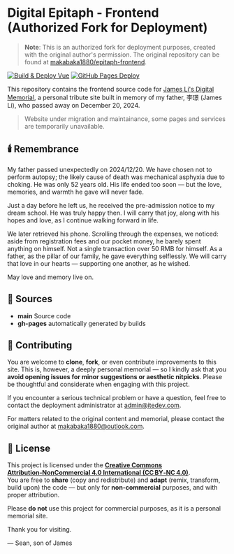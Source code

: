 # Digital Epitaph - Frontend (Authorized Fork for Deployment)

> **Note**: This is an authorized fork for deployment purposes, created with the original author's permission. The original repository can be found at [makabaka1880/epitaph-frontend](https://github.com/makabaka1880/epitaph-frontend).

[![Build & Deploy Vue](https://github.com/makabaka1880/epitaph-frontend/actions/workflows/build.yml/badge.svg)](https://github.com/makabaka1880/epitaph-frontend/actions/workflows/build.yml)
[![GitHub Pages Deploy](https://github.com/makabaka1880/epitaph-frontend/actions/workflows/pages/pages-build-deployment/badge.svg)](https://github.com/makabaka1880/epitaph-frontend/actions/workflows/pages/pages-build-deployment)

This repository contains the frontend source code for [James Li's Digital Memorial](https://jamesli.love), a personal tribute site built in memory of my father, 李璟 (James Li), who passed away on December 20, 2024.

> Website under migration and maintainance, some pages and services are temporarily unavailable.

## 🕯️ Remembrance

My father passed unexpectedly on 2024/12/20. We have chosen not to perform autopsy; the likely cause of death was mechanical asphyxia due to choking. He was only 52 years old. His life ended too soon — but the love, memories, and warmth he gave will never fade.

Just a day before he left us, he received the pre-admission notice to my dream school. He was truly happy then. I will carry that joy, along with his hopes and love, as I continue walking forward in life.

We later retrieved his phone. Scrolling through the expenses, we noticed: aside from registration fees and our pocket money, he barely spent anything on himself. Not a single transaction over 50 RMB for himself. As a father, as the pillar of our family, he gave everything selflessly. We will carry that love in our hearts — supporting one another, as he wished.

May love and memory live on.

## 🔗 Sources
- **main** Source code
- **gh-pages** automatically generated by builds

## 🙏 Contributing

You are welcome to **clone**, **fork**, or even contribute improvements to this site. This is, however, a deeply personal memorial — so I kindly ask that you **avoid opening issues for minor suggestions or aesthetic nitpicks**. Please be thoughtful and considerate when engaging with this project.

If you encounter a serious technical problem or have a question, feel free to contact the deployment administrator at [admin@itedev.com](mailto:admin@itedev.com).

For matters related to the original content and memorial, please contact the original author at [makabaka1880@outlook.com](mailto:makabaka1880@outlook.com).

## 📄 License

This project is licensed under the [**Creative Commons Attribution‑NonCommercial 4.0 International (CC BY‑NC 4.0)**](https://creativecommons.org/licenses/by-nc/4.0/).  
You are free to **share** (copy and redistribute) and **adapt** (remix, transform, build upon) the code — but only for **non‑commercial** purposes, and with proper attribution.  

Please **do not** use this project for commercial purposes, as it is a personal memorial site.

Thank you for visiting.

— Sean, son of James
